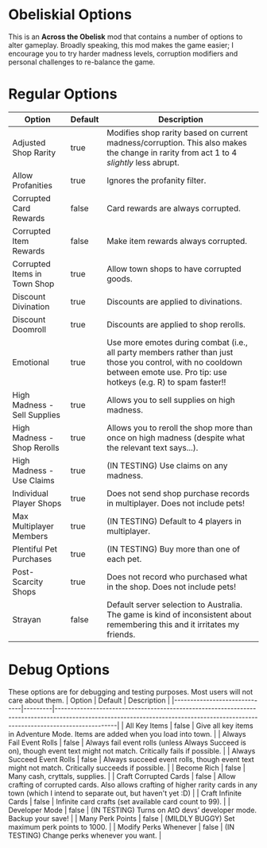 # Obeliskial Options
This is an **Across the Obelisk** mod that contains a number of options to alter gameplay. Broadly speaking, this mod makes the game easier; I encourage you to try harder madness levels, corruption modifiers and personal challenges to re-balance the game.
# Regular Options
| Option                       | Default | Description                                                                                                                                                                   |
|------------------------------|---------|-------------------------------------------------------------------------------------------------------------------------------------------------------------------------------|
| Adjusted Shop Rarity         | true    | Modifies shop rarity based on current madness/corruption. This also makes the change in rarity from act 1 to 4 _slightly_ less abrupt.                                        |
| Allow Profanities            | true    | Ignores the profanity filter.                                                                                                                                                 |
| Corrupted Card Rewards       | false   | Card rewards are always corrupted.                                                                                                                                            |
| Corrupted Item Rewards       | false   | Make item rewards always corrupted.                                                                                                                                           |
| Corrupted Items in Town Shop | true    | Allow town shops to have corrupted goods.                                                                                                                                     |
| Discount Divination          | true    | Discounts are applied to divinations.                                                                                                                                         |
| Discount Doomroll            | true    | Discounts are applied to shop rerolls.                                                                                                                                        |
| Emotional                    | true    | Use more emotes during combat (i.e., all party members rather than just those you control, with no cooldown between emote use. Pro tip: use hotkeys (e.g. R) to spam faster!! |
| High Madness - Sell Supplies | true    | Allows you to sell supplies on high madness.                                                                                                                                  |
| High Madness - Shop Rerolls  | true    | Allows you to reroll the shop more than once on high madness (despite what the relevant text says...).                                                                        |
| High Madness - Use Claims    | true    | (IN TESTING) Use claims on any madness.                                                                                                                                       |
| Individual Player Shops      | true    | Does not send shop purchase records in multiplayer. Does not include pets!                                                                                                    |
| Max Multiplayer Members      | true    | (IN TESTING) Default to 4 players in multiplayer.                                                                                                                             |
| Plentiful Pet Purchases      | true    | (IN TESTING) Buy more than one of each pet.                                                                                                                                   |
| Post-Scarcity Shops          | true    | Does not record who purchased what in the shop. Does not include pets!                                                                                                        |
| Strayan                      | false   | Default server selection to Australia. The game is kind of inconsistent about remembering this and it irritates my friends.                                                   |


# Debug Options
These options are for debugging and testing purposes. Most users will not care about them.
| Option                       | Default | Description                                                                                                                                                                   |
|------------------------------|---------|-------------------------------------------------------------------------------------------------------------------------------------------------------------------------------|
| All Key Items                | false   | Give all key items in Adventure Mode. Items are added when you load into town.                                                                                                |
| Always Fail Event Rolls      | false   | Always fail event rolls (unless Always Succeed is on), though event text might not match. Critically fails if possible.                                                       |
| Always Succeed Event Rolls   | false   | Always succeed event rolls, though event text might not match. Critically succeeds if possible.                                                                               |
| Become Rich                  | false   | Many cash, cryttals, supplies.                                                                                                                                                |
| Craft Corrupted Cards        | false   | Allow crafting of corrupted cards. Also allows crafting of higher rarity cards in any town (which I intend to separate out, but haven't yet :D)                               |
| Craft Infinite Cards         | false   | Infinite card crafts (set available card count to 99).                                                                                                                        |
| Developer Mode               | false   | (IN TESTING) Turns on AtO devs’ developer mode. Backup your save!                                                                                                             |
| Many Perk Points             | false   | (MILDLY BUGGY) Set maximum perk points to 1000.                                                                                                                               |
| Modify Perks Whenever        | false   | (IN TESTING) Change perks whenever you want.                                                                                                                                  |
